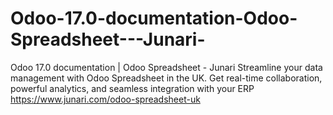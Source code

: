 # Odoo-17.0-documentation-Odoo-Spreadsheet---Junari-
Odoo 17.0 documentation | Odoo Spreadsheet - Junari 
Streamline your data management with Odoo Spreadsheet in the UK. Get real-time collaboration, powerful analytics, and seamless integration with your ERP
https://www.junari.com/odoo-spreadsheet-uk
